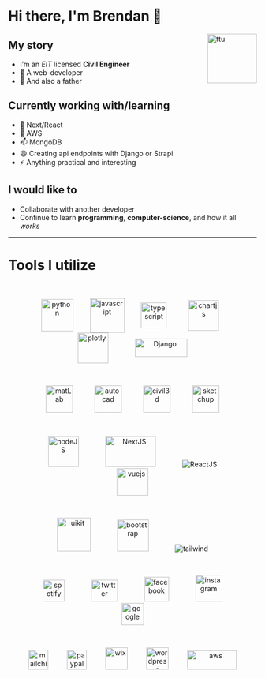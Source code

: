 # Hi there, I'm Brendan 👋

<img src="https://user-images.githubusercontent.com/64326462/110130533-1e7d6480-7d97-11eb-9551-0989d9fc86fd.jpg" alt="ttu" align="right" width="100" height="100" />

## My story

- I’m an *EIT* licensed **Civil Engineer**
- 🌱 A web-developer
- 👯 And also a father

## Currently working with/learning

- 🤔 Next/React
- 💬 AWS
- 📫 MongoDB
- 😄 Creating api endpoints with Django or Strapi
- ⚡ Anything practical and interesting


## I would like to

- Collaborate with another developer
- Continue to learn **programming**, **computer-science**, and how it all *works*


<hr>

# Tools I utilize

</br>
<p align="center">
  <img src="https://user-images.githubusercontent.com/64326462/110136681-f9d8bb00-7d9d-11eb-9993-66e1099256e2.png" hspace="15" align="center" alt="python" height="65" />
  <img src="https://user-images.githubusercontent.com/64326462/110135830-f7299600-7d9c-11eb-95f3-d839814af091.png" hspace="15" align="center" alt="javascript" height="70" />
  <img src="https://user-images.githubusercontent.com/64326462/110136837-2a205980-7d9e-11eb-9630-182b5d50867a.png" hspace="15" align="center" alt="typescript" width="52" height="52" />
  <img src="https://user-images.githubusercontent.com/64326462/110134442-67371c80-7d9b-11eb-91b8-803cd84fa20c.png" hspace="25" align="center" alt="chartjs" width="62" height="62" />
  <img src="https://user-images.githubusercontent.com/64326462/110136652-efb6bc80-7d9d-11eb-9bd5-68dc1ce4bf87.png" hspace="25" align="center" alt="plotly"  width="62" height="62" />
  <img src="https://user-images.githubusercontent.com/64326462/110135604-b3369100-7d9c-11eb-8a44-c3da34e27b46.png" hspace="25" align="center" alt="Django" width="106.8" height="37.2" />
</p>
</br>
<p align="center">
  <img src="https://user-images.githubusercontent.com/64326462/110136481-bb430080-7d9d-11eb-8363-79e6db9cb9e3.png" hspace="20" alt="matLab" height="55" />
  <img src="https://user-images.githubusercontent.com/64326462/110152718-1120a400-7db0-11eb-9835-dc873c4d5f25.png" hspace="20" alt="autocad" height="55" />
  <img src="https://user-images.githubusercontent.com/64326462/110152769-21388380-7db0-11eb-8a2c-f22c445eb168.png" hspace="20" alt="civil3d" height="55" />
  <img src="https://user-images.githubusercontent.com/64326462/110152317-92c40200-7daf-11eb-8e07-2c9053e82d15.png" hspace="20" alt="sketchup" height="55" />
</p>
</br>
<p align="center">
  <img src="https://user-images.githubusercontent.com/64326462/110148710-27783100-7dab-11eb-9dd8-483e20f1d0e7.png" hspace="25" alt="nodeJS" height="62" />
  <img src="https://user-images.githubusercontent.com/64326462/110136560-d31a8480-7d9d-11eb-89fc-e832673bc458.png" hspace="25" alt="NextJS" width="102.4" height="61.8" />
  <img src="https://user-images.githubusercontent.com/64326462/110136731-065d1380-7d9e-11eb-830b-39abd4812e1a.png" hspace="25" alt="ReactJS" />
  <img src="https://user-images.githubusercontent.com/64326462/110136891-3c01fc80-7d9e-11eb-8dd4-ab0713b8938f.png" hspace="25" alt="vuejs" width="64" height="55.5" />
</p>
</br>
<p align="center">
  <img src="https://user-images.githubusercontent.com/64326462/110136864-34425800-7d9e-11eb-920d-71d962ceae9d.png" hspace="25" alt="uikit" height="68" />
  <img src="https://user-images.githubusercontent.com/64326462/110133305-2a1e5a80-7d9a-11eb-83ef-277f6c44f321.png" hspace="25" alt="bootstrap" height="64" />
  <img src="https://user-images.githubusercontent.com/64326462/110136791-1aa11080-7d9e-11eb-8356-6ad2c6e9bbf5.png" hspace="25" alt="tailwind" />
</p>
</br>
<p align="center">
  <img src="https://user-images.githubusercontent.com/64326462/110136760-1117a880-7d9e-11eb-959f-54610d1f610e.png" hspace="25" alt="spotify" height="44" />
  <img src="https://user-images.githubusercontent.com/64326462/110136813-2260b500-7d9e-11eb-9c77-1c0bdb361f25.png" hspace="25" alt="twitter" width="53.4" height="44" />
  <img src="https://user-images.githubusercontent.com/64326462/110135657-c2b5da00-7d9c-11eb-8726-ad8b5abd86fc.png" hspace="25" alt="facebook" width="50" height="50" />
  <img src="https://user-images.githubusercontent.com/64326462/110135727-d8c39a80-7d9c-11eb-95f2-dbe33b686b14.png" hspace="25" alt="instagram" height="54" />
  <img src="https://user-images.githubusercontent.com/64326462/110137216-98651c00-7d9e-11eb-8267-65e9423fe42c.png" hspace="25" alt="google" height="45" />
</p>
</br>
<p align="center">
  <img src="https://user-images.githubusercontent.com/64326462/110136450-b2eac580-7d9d-11eb-9679-6d85cca5cc78.png" hspace="17" alt="mailchimp" height="40" />
  <img src="https://user-images.githubusercontent.com/64326462/110136620-e62d5480-7d9d-11eb-8613-b891a6c46ce3.png" hspace="17" alt="paypal" height="40" />
  <img src="https://user-images.githubusercontent.com/64326462/110149182-bbe29380-7dab-11eb-846c-96a7e7e842c7.png" hspace="17" alt="wix" height="45" />
  <img src="https://user-images.githubusercontent.com/64326462/110149139-aff6d180-7dab-11eb-9e52-cfd0340b1f39.png" hspace="17" alt="wordpress" height="45" />
  <img src="https://user-images.githubusercontent.com/64326462/110136259-79b25580-7d9d-11eb-835a-247bf48b5458.png" hspace="17" alt="aws" width="100" height="38.7" />
</p>
</br>
